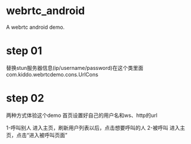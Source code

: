 # webrtc_android
A webrtc android demo.

# step 01
替换stun服务器信息(ip/username/password)在这个类里面com.kiddo.webrtcdemo.cons.UrlCons

# step 02
两种方式体验这个demo
首页设置好自己的用户名和ws、http的url

1-呼叫别人
进入主页，刷新用户列表以后，点击想要呼叫的人
2-被呼叫
进入主页，点击“进入被呼叫页面”
